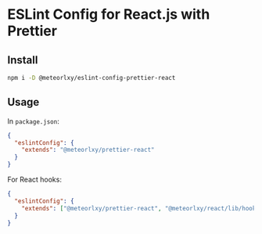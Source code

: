 # ESLint Config for React.js with Prettier

## Install

```sh
npm i -D @meteorlxy/eslint-config-prettier-react
```

## Usage

In `package.json`:

```json
{
  "eslintConfig": {
    "extends": "@meteorlxy/prettier-react"
  }
}
```

For React hooks:

```json
{
  "eslintConfig": {
    "extends": ["@meteorlxy/prettier-react", "@meteorlxy/react/lib/hooks"]
  }
}
```
